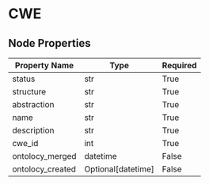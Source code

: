# CWE

## Node Properties

| Property Name | Type | Required |
| ------------- | ---- | -------- |
| status | str | True |
| structure | str | True |
| abstraction | str | True |
| name | str | True |
| description | str | True |
| cwe_id | int | True |
| ontolocy_merged | datetime | False |
| ontolocy_created | Optional[datetime] | False |